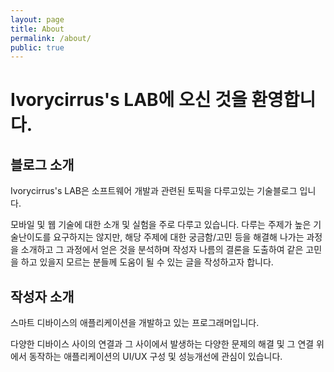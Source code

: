 ```yaml
---
layout: page
title: About
permalink: /about/
public: true
---
```


# Ivorycirrus's LAB에 오신 것을 환영합니다.

## 블로그 소개
Ivorycirrus's LAB은 소프트웨어 개발과 관련된 토픽을 다루고있는 기술블로그 입니다. 

모바일 및 웹 기술에 대한 소개 및 실험을 주로 다루고 있습니다. 다루는 주제가 높은 기술난이도를 요구하지는 않지만, 해당 주제에 대한 궁금함/고민 등을 해결해 나가는 과정을 소개하고 그 과정에서 얻은 것을 분석하며 작성자 나름의 결론을 도출하여 같은 고민을 하고 있을지 모르는 분들께 도움이 될 수 있는 글을 작성하고자 합니다.

## 작성자 소개
스마트 디바이스의 애플리케이션을 개발하고 있는 프로그래머입니다.

다양한 디바이스 사이의 연결과 그 사이에서 발생하는 다양한 문제의 해결 및 
그 연결 위에서 동작하는 애플리케이션의 UI/UX 구성 및 성능개선에 관심이 있습니다.
